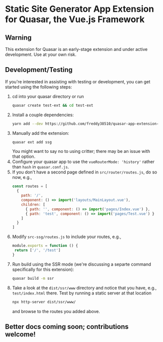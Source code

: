 # Static Site Generator App Extension for Quasar, the Vue.js Framework

## Warning
This extension for Quasar is an early-stage extension and under active development. Use at your own risk.

## Development/Testing
If you're interested in assisting with testing or development, you can get started using the following steps:

1. cd into your quasar directory or run
    ````bash
    quasar create test-ext && cd test-ext
    ````
1. Install a couple dependencies:
    ````bash
    yarn add --dev https://github.com/freddy38510/quasar-app-extension-ssg critters-webpack-plugin
    ````
1. Manually add the extension:
    ````bash
    quasar ext add ssg
    ````
    You might want to say no to using critter; there may be an issue with that option.
1. Configure your quasar app to use the `vueRouterMode: 'history'` rather than `hash` in `quasar.conf.js`.
1. If you don't have a second page defined in `src/router/routes.js`, do so now, e.g.,
    ````javascript
    const routes = [
      {
        path: '/',
        component: () => import('layouts/MainLayout.vue'),
        children: [
          { path: '', component: () => import('pages/Index.vue') },
          { path: 'test', component: () => import('pages/Test.vue') }
        ]
      }
    ]
    ````
1. Modify `src-ssg/routes.js` to include your routes, e.g.,
    ````javascript
    module.exports = function () {
     return ['/', '/test']
    }
    ````
1. Run build using the SSR mode (we're discussing a separte command specifically for this extension):
    ````bash
    quasar build -m ssr
    ````
1. Take a look at the `dist/ssr/www` directory and notice that you have, e.g., `test/index.html` there. Test by running a static server at that location
    ````bash
    npx http-server dist/ssr/www/
    ````
    and browse to the routes you added above.
 
 ## Better docs coming soon; contributions welcome!
